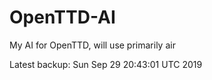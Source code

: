 # OpenTTD-AI
My AI for OpenTTD, will use primarily air

Latest backup: Sun Sep 29 20:43:01 UTC 2019
